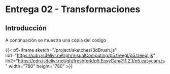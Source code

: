 # Entrega 02 - Transformaciones

## Introducción

A continuación se muestra una copia del codigo



{{< p5-iframe sketch="/project/sketches/3dBrush.js" lib1="https://cdn.jsdelivr.net/gh/VisualComputing/p5.treegl/p5.treegl.js" lib2="https://cdn.jsdelivr.net/gh/freshfork/p5.EasyCam@1.2.1/p5.easycam.js"  width="780" height="780" >}}